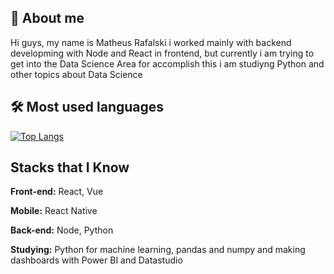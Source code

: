 
## 🚀 About me 

Hi guys, my name is Matheus Rafalski i worked mainly with backend developming with Node and React in frontend, but currently i am trying to get into the Data Science Area for accomplish this i am studiyng Python and other topics about Data Science

## :hammer_and_wrench: Most used languages
[![Top Langs](https://github-readme-stats.vercel.app/api/top-langs/?username=mrafalsk1&layout=compact)](https://github.com/anuraghazra/github-readme-stats)

## Stacks that I Know

**Front-end:** React, Vue

**Mobile:** React Native

**Back-end:** Node, Python

**Studying:** Python for machine learning, pandas and numpy and making dashboards with Power BI and Datastudio
